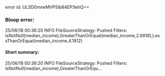 error id: ULSD0mneMVPSib84EP3ehQ==
### Bloop error:

25/06/18 00:36:20 INFO FileSourceStrategy: Pushed Filters: IsNotNull(median_income),GreaterThanOrEqual(median_income,2.6818),LessThanOrEqual(median_income,4.1912)
#### Short summary: 

25/06/18 00:36:20 INFO FileSourceStrategy: Pushed Filters: IsNotNull(median_income),GreaterThanOrEqu...